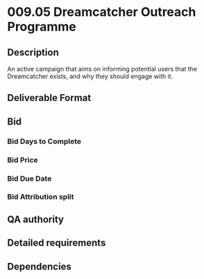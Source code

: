 # 009.05 Dreamcatcher Outreach Programme

## Description

An active campaign that aims on informing potential users that the Dreamcatcher exists, and why they should engage with it.

## Deliverable Format

## Bid 

### Bid Days to Complete

### Bid Price

### Bid Due Date

### Bid Attribution split

## QA authority

## Detailed requirements

## Dependencies
